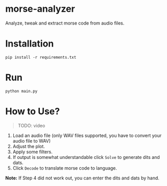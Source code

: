 # morse-analyzer
 Analyze, tweak and extract morse code from audio files.

# Installation
`pip install -r requirements.txt`

# Run
`python main.py`

# How to Use?

> TODO: video

1. Load an audio file (only WAV files supported, you have to convert your audio file to WAV)
2. Adjust the plot.
3. Apply some filters.
4. If output is somewhat understandable click `Solve` to generate dits and dats.
5. Click `Decode` to translate morse code to language.

**Note:** If Step 4 did not work out, you can enter the dits and dats by hand.
